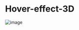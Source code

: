 ﻿# Hover-effect-3D
![image](https://user-images.githubusercontent.com/100095709/221053440-37140ca6-492f-40cb-8ff0-27ed4bb506f9.png)
